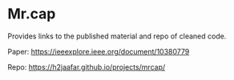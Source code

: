 # Mr.cap
Provides links to the published material and repo of cleaned code.

Paper: https://ieeexplore.ieee.org/document/10380779

Repo: https://h2jaafar.github.io/projects/mrcap/
